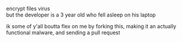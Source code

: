 encrypt files virus           
but the developer is a 3 year old who fell asleep on his laptop           
                         
ik some of y'all boutta flex on me by forking this, making it an actually functional malware, and sending a pull request
